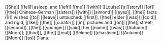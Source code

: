 [[She]] [[fell]] asleep, and [[left]] [[me]] [[with]] [[Louise]]’s [[story]] [[of]] [[the]] Chinese–German [[sisters]] [[with]] [[almond]] [[eyes]], [[the]] facts [[I]] wished [[to]] [[leave]] untouched: [[first]], [[the]] elder [[was]] [[cold]] and rigid, [[like]] [[the]] [[curator]] [[in]] pictures and [[on]] [[the]] street; [[second]], [[the]] [[younger]] [[said]] her [[name]] [[was]] [[Autumn]] [[Moon]]; [[third]], [[the]] [[real]] [[Selene]] [[chastised]] [[Autumn]] [[Moon]] [[as]] Diana.
